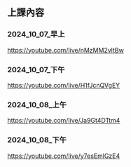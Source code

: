 ## 上課內容


### 2024_10_07_早上

https://youtube.com/live/nMzMM2vltBw

### 2024_10_07_下午

https://youtube.com/live/H1fJcnQVgEY

### 2024_10_08_上午

https://youtube.com/live/Ja9Gt4DTtm4

### 2024_10_08_下午

https://youtube.com/live/y7esEmlGzE4

